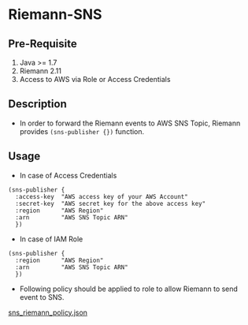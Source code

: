# Riemann-SNS

## Pre-Requisite

1. Java >= 1.7
2. Riemann 2.11
3. Access to AWS via Role or Access Credentials


## Description

* In order to forward the Riemann events to AWS SNS Topic, Riemann provides  `(sns-publisher {})` function.

## Usage

* In case of Access Credentials

```
(sns-publisher {
  :access-key  "AWS access key of your AWS Account"
  :secret-key  "AWS secret key for the above access key"
  :region      "AWS Region"
  :arn         "AWS SNS Topic ARN"
  })
```

* In case of IAM Role

```
(sns-publisher {
  :region      "AWS Region"
  :arn         "AWS SNS Topic ARN"
  })
```


* Following policy should be applied to role to allow Riemann to send event to SNS.

[ sns_riemann_policy.json ](sns_riemann_policy.json)
